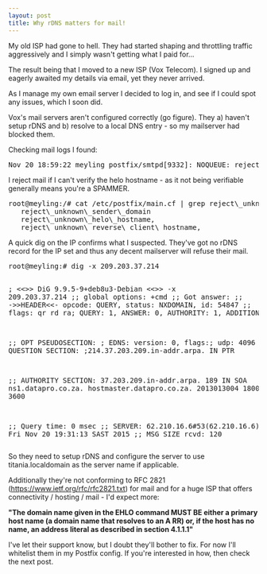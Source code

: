 ```yaml
---
layout: post
title: Why rDNS matters for mail!
---
```


My old ISP had gone to hell. They had started shaping and throttling traffic aggressively and I simply wasn't getting what I paid for...

The result being that I moved to a new ISP (Vox Telecom). I signed up and eagerly awaited my details via email, yet they never arrived. 

As I manage my own email server I decided to log in, and see if I could spot any issues, which I soon did.

Vox's mail servers aren't configured correctly (go figure). They a) haven't setup rDNS and b) resolve to a local DNS entry - so my mailserver had blocked them.

Checking mail logs I found:
<div class="highlight">
<pre>
Nov 20 18:59:22 meyling postfix/smtpd[9332]: NOQUEUE: reject: RCPT from unknown[209.203.37.214]: 450 4.7.1 <titania.localdomain>: Helo command rejected: Host not found; from=<help@voxtelecom.co.za> to=<me@mydomain.co.za> proto=ESMTP helo=<titania.localdomain>
</pre>
</div>

I reject mail if I can't verify the helo hostname - as it not being verifiable generally means you're a SPAMMER.
<div class="highlight">
<pre>
root@meyling:/# cat /etc/postfix/main.cf | grep reject\_unknown
   reject\_unknown\_sender\_domain
   reject\_unknown\_helo\_hostname,
   reject\_unknown\_reverse\_client\_hostname,
</pre>
</div>

A quick dig on the IP confirms what I suspected. They've got no rDNS record for the IP set and thus any decent mailserver will refuse their mail.
<div class="highlight">
<pre>
root@meyling:# dig -x 209.203.37.214

; <<>> DiG 9.9.5-9+deb8u3-Debian <<>> -x 209.203.37.214
;; global options: +cmd
;; Got answer:
;; ->>HEADER<<- opcode: QUERY, status: NXDOMAIN, id: 54847
;; flags: qr rd ra; QUERY: 1, ANSWER: 0, AUTHORITY: 1, ADDITIONAL: 1

;; OPT PSEUDOSECTION:
; EDNS: version: 0, flags:; udp: 4096
;; QUESTION SECTION:
;214.37.203.209.in-addr.arpa.	IN	PTR

;; AUTHORITY SECTION:
37.203.209.in-addr.arpa. 189	IN	SOA	ns1.datapro.co.za. hostmaster.datapro.co.za. 2013013004 1800 900 86400 3600

;; Query time: 0 msec
;; SERVER: 62.210.16.6#53(62.210.16.6)
;; WHEN: Fri Nov 20 19:31:13 SAST 2015
;; MSG SIZE  rcvd: 120
</pre>
</div>

So they need to setup rDNS and configure the server to use titania.localdomain as the server name if applicable.

Additionally they're not conforming to RFC 2821 (https://www.ietf.org/rfc/rfc2821.txt) for mail and for a huge ISP that offers connectivity / hosting / mail - I'd expect more:

**"The domain name given in the EHLO command MUST BE either a primary host name (a domain name that resolves to an A RR) or, if the host has no name, an address literal as described in section 4.1.1.1"**

I've let their support know, but I doubt they'll bother to fix. For now I'll whitelist them in my Postfix config. If you're interested in how, then check the next post.
